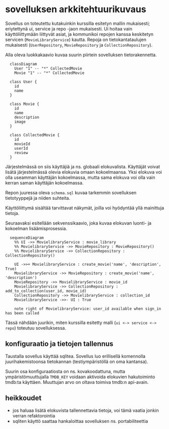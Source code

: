 # sovelluksen arkkitehtuurikuvaus

Sovellus on toteutettu kutakuinkin kurssilla esitetyn mallin mukaisesti; eriytettynä ui, service ja repo -jaon mukaisesti. Ui hoitaa vain käyttöliittymään liittyvät asiat, ja kommunikoi repojen kanssa keskitetyn servicen (`MovieLibraryService`) kautta. Repoja on tietokantataulujen mukaisesti (`UserRepository`, `MovieRepository` ja `CollectionRepository`).

Alla oleva luokkakaavio kuvaa suurin piirtein sovelluksen tietorakennetta.

```mermaid
  classDiagram
    User "1" -- "*" CollectedMovie
    Movie "1" -- "*" CollectedMovie

  class User {
    id
    name
  }

  class Movie {
    id
    name
    description
    image
  }

  class CollectedMovie {
    id
    movieId
    userId
    review
  }
```

Järjestelmässä on siis käyttäjiä ja ns. globaali elokuvalista. Käyttäjät voivat lisätä järjestelmässä olevia elokuvia omaan kokoelmaansa. Yksi elokuva voi olla useamman käyttäjän kokoelmassa, mutta sama elokuva voi olla vain kerran saman käyttäjän kokoelmassa.

Repon juuressa oleva `schema.sql` kuvaa tarkemmin sovelluksen tietotyyppejä ja niiden suhteita.

Käyttöliittymä sisältää tarvittavat näkymät, joilla voi hyödyntää yllä mainittuja tietoja.

Seuraavaksi esitellään sekvenssikaavio, joka kuvaa elokuvan luonti- ja kokoelman lisäämisprosessia.

```mermaid
  sequenceDiagram
    %% UI ->> MovielibraryService : movie_library
    %% MovielibraryService ->> MovieRepository : MovieRepository()
    %% MovielibraryService ->> CollectionRepository : CollectionRepository()

    UI ->>+ MovielibraryService : create_movie('name', 'description', True)
    MovielibraryService ->> MovieRepository : create_movie('name', 'description')
    MovieRepository ->> MovielibraryService : movie_id
    MovielibraryService ->> CollectionRepository : add_to_collection(user_id, movie_id)
    CollectionRepository ->> MovielibraryService : collection_id
    MovielibraryService ->>- UI : True

    note right of MovielibraryService: user_id available when sign_in has been called
```

Tässä nähdään juurikin, miten kurssilla esitetty malli (`ui <-> service <-> repo`) toteutuu sovelluksessa.

## konfiguraatio ja tietojen tallennus

Taustalla sovellus käyttää sqlitea. Sovellus luo erillisellä komennolla juurihakemistoonsa tietokannan (testiympäristöllä on oma kantansa).

Suurin osa konfiguraatiosta on ns. kovakoodattuna, mutta ympäristömuuttujalla `TMDB_KEY` voidaan aktivoida elokuvien hakutoiminto tmdb:ta käyttäen. Muuttujan arvo on oltava toimiva tmdb:n api-avain.

## heikkoudet

* jos haluaa lisätä elokuvista tallennettavia tietoja, voi tämä vaatia jonkin verran refaktorointia
* sqliten käyttö saattaa hankaloittaa sovelluksen ns. portabiliteettia
